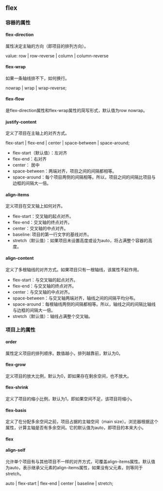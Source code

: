 ## flex

###  容器的属性

#### flex-direction

属性决定主轴的方向（即项目的排列方向）。

value: row | row-reverse | column | column-reverse


#### flex-wrap

如果一条轴线排不下，如何换行。

nowrap | wrap | wrap-reverse;


#### flex-flow

是flex-direction属性和flex-wrap属性的简写形式，默认值为row nowrap。

#### justify-content

定义了项目在主轴上的对齐方式。

flex-start | flex-end | center | space-between | space-around;

- flex-start（默认值）：左对齐
- flex-end：右对齐
- center： 居中
- space-between：两端对齐，项目之间的间隔都相等。
- space-around：每个项目两侧的间隔相等。所以，项目之间的间隔比项目与边框的间隔大一倍。

#### align-items

定义项目在交叉轴上如何对齐。

- flex-start：交叉轴的起点对齐。
- flex-end：交叉轴的终点对齐。
- center：交叉轴的中点对齐。
- baseline: 项目的第一行文字的基线对齐。
- stretch（默认值）：如果项目未设置高度或设为auto，将占满整个容器的高度。

#### align-content

定义了多根轴线的对齐方式。如果项目只有一根轴线，该属性不起作用。

- flex-start：与交叉轴的起点对齐。
- flex-end：与交叉轴的终点对齐。
- center：与交叉轴的中点对齐。
- space-between：与交叉轴两端对齐，轴线之间的间隔平均分布。
- space-around：每根轴线两侧的间隔都相等。所以，轴线之间的间隔比轴线与边框的间隔大一倍。
- stretch（默认值）：轴线占满整个交叉轴。

### 项目上的属性

#### order

属性定义项目的排列顺序。数值越小，排列越靠前，默认为0。

#### flex-grow

定义项目的放大比例，默认为0，即如果存在剩余空间，也不放大。

#### flex-shrink

定义了项目的缩小比例，默认为1，即如果空间不足，该项目将缩小。

#### flex-basis

定义了在分配多余空间之前，项目占据的主轴空间（main size）。浏览器根据这个属性，计算主轴是否有多余空间。它的默认值为auto，即项目的本来大小。

#### flex
#### align-self

允许单个项目有与其他项目不一样的对齐方式，可覆盖align-items属性。默认值为auto，表示继承父元素的align-items属性，如果没有父元素，则等同于stretch。

auto | flex-start | flex-end | center | baseline | stretch;